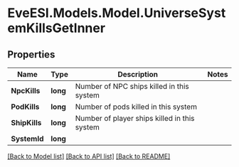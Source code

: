 # EveESI.Models.Model.UniverseSystemKillsGetInner

## Properties

Name | Type | Description | Notes
------------ | ------------- | ------------- | -------------
**NpcKills** | **long** | Number of NPC ships killed in this system | 
**PodKills** | **long** | Number of pods killed in this system | 
**ShipKills** | **long** | Number of player ships killed in this system | 
**SystemId** | **long** |  | 

[[Back to Model list]](../README.md#documentation-for-models) [[Back to API list]](../README.md#documentation-for-api-endpoints) [[Back to README]](../README.md)

